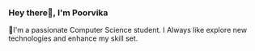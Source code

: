   ### Hey there👋, I'm Poorvika

🌱I'm a passionate Computer Science student. I Always like explore new technologies and enhance my skill set.





